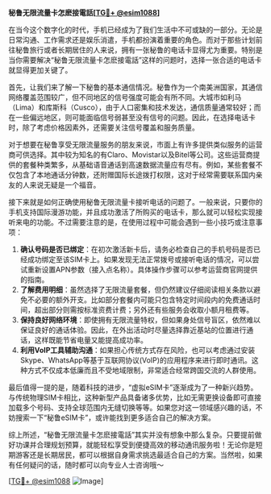 **秘鲁无限流量卡怎麽接電話[[TG💪+ @esim1088](https://t.me/s/esim1088)]**

在当今这个数字化的时代，手机已经成为了我们生活中不可或缺的一部分。无论是日常沟通、工作需求还是娱乐消遣，手机都扮演着重要的角色。而对于那些计划前往秘鲁旅行或者长期居住的人来说，拥有一张秘鲁的电话卡显得尤为重要。特别是当你需要解决“秘鲁无限流量卡怎麽接電話”这样的问题时，选择一张合适的电话卡就显得更加关键了。

首先，让我们来了解一下秘鲁的基本通信情况。秘鲁作为一个南美洲国家，其通信网络覆盖范围较广，但不同地区的信号强度可能会有所不同。大城市如利马（Lima）和库斯科（Cusco），由于人口密集和技术发达，通信质量通常较好；而在一些偏远地区，则可能面临信号弱甚至没有信号的问题。因此，在选择电话卡时，除了考虑价格因素外，还需要关注信号覆盖和服务质量。

对于想要在秘鲁享受无限流量服务的朋友来说，市面上有许多提供类似服务的运营商可供选择。其中较为知名的有Claro、Movistar以及Bitel等公司。这些运营商提供的套餐种类繁多，从基础语音通话到高速数据流量应有尽有。例如，某些套餐不仅包含了本地通话分钟数，还附赠国际长途拨打权限，这对于经常需要联系国内亲友的人来说无疑是一个福音。

接下来就是如何正确使用秘鲁无限流量卡接听电话的问题了。一般来说，只要你的手机支持国际漫游功能，并且成功激活了所购买的电话卡，那么就可以轻松实现接听来电的功能。不过需要注意的是，在使用过程中可能会遇到一些小技巧或注意事项：

1. **确认号码是否已绑定**：在初次激活新卡后，请务必检查自己的手机号码是否已经成功绑定至该SIM卡上。如果发现无法正常拨号或接听电话的情况，可以尝试重新设置APN参数（接入点名称）。具体操作步骤可以参考运营商官网提供的指南。
2. **了解费用明细**：虽然选择了无限流量套餐，但仍然建议仔细阅读相关条款以避免不必要的额外开支。比如部分套餐内可能只包含特定时间段内的免费通话时间，超出部分则需按标准资费计费；另外还有些服务会收取小额月租费等。
3. **保持良好网络环境**：即使拥有无限流量特权，但如果身处信号盲区，依然难以保证良好的通话体验。因此，在外出活动时尽量选择靠近基站的位置进行通话，这样既能节省电量又能提高成功率。
4. **利用VoIP工具辅助沟通**：如果担心传统方式存在风险，也可以考虑通过安装Skype、WhatsApp等基于互联网协议(VoIP)的应用程序来进行即时通讯。这种方式不仅成本低廉而且不受地域限制，非常适合经常跨国交流的人群使用。

最后值得一提的是，随着科技的进步，“虚拟eSIM卡”逐渐成为了一种新兴趋势。与传统物理SIM卡相比，这种新型产品具备诸多优势，比如无需更换设备即可直接加载多个号码、支持全球范围内无缝切换等等。如果您对这一领域感兴趣的话，不妨搜索一下“秘鲁eSIM卡”，或许能找到更多适合自己的解决方案。

综上所述，“秘鲁无限流量卡怎麽接電話”其实并没有想象中那么复杂。只要提前做好功课并合理规划预算，就能轻松享受到便捷高效的移动通讯服务啦！无论你是短期游客还是长期居民，都可以根据自身需求挑选最适合自己的方案。当然啦，如果有任何疑问的话，随时都可以向专业人士咨询哦～

[[TG💪+ @esim1088](https://t.me/s/esim1088) ![Image](https://i.postimg.cc/4NQfJmqS/Snipaste-2025-05-13-00-14-12.png)]